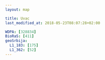 ```yaml
---
layout: map

title: Uvac
last_modified_at: 2018-05-23T08:07:28+02:00

WDPA: [328834]
BioRaS: [411]
geoSrbija:
  L1_183: [175]
  L1_362: [52]
---
```

